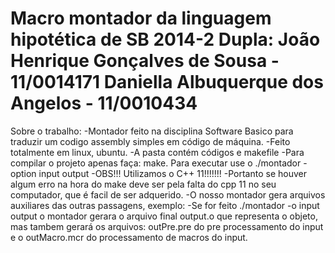 Macro montador da linguagem hipotética de SB
2014-2
Dupla:
João Henrique Gonçalves de Sousa    -   11/0014171
Daniella Albuquerque dos Angelos    -   11/0010434
=========================================================================================================

Sobre o trabalho:
-Montador feito na disciplina Software Basico para traduzir um codigo assembly simples em código de máquina.
-Feito totalmente em linux, ubuntu.
-A pasta contém códigos e makefile
-Para compilar o projeto apenas faça: make. Para executar use o ./montador -option input output
-OBS!!! Utilizamos o C++ 11!!!!!!!
-Portanto se houver algum erro na hora do make deve ser pela falta do cpp 11 no seu computador, que é facil de ser adquerido.
-O nosso montador gera arquivos auxiliares das outras passagens, exemplo:
-Se for feito ./montador -o input output o montador gerara o arquivo final output.o que representa o objeto, mas tambem gerará os
arquivos: outPre.pre do pre processamento do input e o outMacro.mcr do processamento de macros do input.


